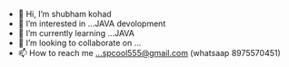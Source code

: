 - 👋 Hi, I’m shubham kohad
- 👀 I’m interested in ...JAVA devolopment
- 🌱 I’m currently learning ...JAVA 
- 💞️ I’m looking to collaborate on ...
- 📫 How to reach me ...spcool555@gmail.com (whatsaap 8975570451)

<!---
spcool555/spcool555 is a ✨ special ✨ repository because its `README.md` (this file) appears on your GitHub profile.
You can click the Preview link to take a look at your changes.
--->
